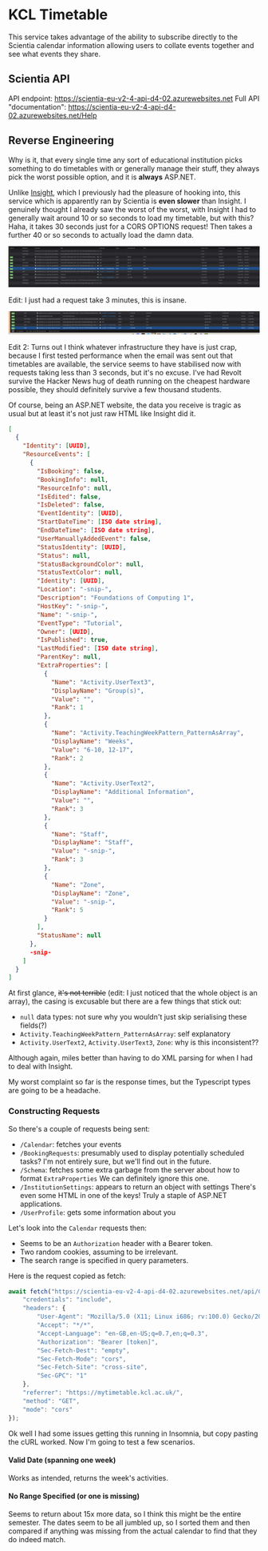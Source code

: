 # KCL Timetable

This service takes advantage of the ability to subscribe directly to the Scientia calendar information allowing users to collate events together and see what events they share.

## Scientia API

API endpoint: https://scientia-eu-v2-4-api-d4-02.azurewebsites.net
Full API "documentation": https://scientia-eu-v2-4-api-d4-02.azurewebsites.net/Help

## Reverse Engineering

Why is it, that every single time any sort of educational institution picks something to do timetables with or generally manage their stuff, they always pick the worst possible option, and it is **always** ASP.NET.

Unlike [Insight](https://gitlab.insrt.uk/insert/insight), which I previously had the pleasure of hooking into, this service which is apparently ran by Scientia is **even slower** than Insight. I genuinely thought I already saw the worst of the worst, with Insight I had to generally wait around 10 or so seconds to load my timetable, but with this? Haha, it takes 30 seconds just for a CORS OPTIONS request! Then takes a further 40 or so seconds to actually load the damn data.

![](/reverse/lol.png)

Edit: I just had a request take 3 minutes, this is insane.

![](/reverse/HOW.png)

Edit 2: Turns out I think whatever infrastructure they have is just crap, because I first tested performance when the email was sent out that timetables are available, the service seems to have stabilised now with requests taking less than 3 seconds, but it's no excuse. I've had Revolt survive the Hacker News hug of death running on the cheapest hardware possible, they should definitely survive a few thousand students.

Of course, being an ASP.NET website, the data you receive is tragic as usual but at least it's not just raw HTML like Insight did it.

```json
[
  {
    "Identity": [UUID],
    "ResourceEvents": [
      {
        "IsBooking": false,
        "BookingInfo": null,
        "ResourceInfo": null,
        "IsEdited": false,
        "IsDeleted": false,
        "EventIdentity": [UUID],
        "StartDateTime": [ISO date string],
        "EndDateTime": [ISO date string],
        "UserManuallyAddedEvent": false,
        "StatusIdentity": [UUID],
        "Status": null,
        "StatusBackgroundColor": null,
        "StatusTextColor": null,
        "Identity": [UUID],
        "Location": "-snip-",
        "Description": "Foundations of Computing 1",
        "HostKey": "-snip-",
        "Name": "-snip-",
        "EventType": "Tutorial",
        "Owner": [UUID],
        "IsPublished": true,
        "LastModified": [ISO date string],
        "ParentKey": null,
        "ExtraProperties": [
          {
            "Name": "Activity.UserText3",
            "DisplayName": "Group(s)",
            "Value": "",
            "Rank": 1
          },
          {
            "Name": "Activity.TeachingWeekPattern_PatternAsArray",
            "DisplayName": "Weeks",
            "Value": "6-10, 12-17",
            "Rank": 2
          },
          {
            "Name": "Activity.UserText2",
            "DisplayName": "Additional Information",
            "Value": "",
            "Rank": 3
          },
          {
            "Name": "Staff",
            "DisplayName": "Staff",
            "Value": "-snip-",
            "Rank": 3
          },
          {
            "Name": "Zone",
            "DisplayName": "Zone",
            "Value": "-snip-",
            "Rank": 5
          }
        ],
        "StatusName": null
      },
      -snip-
    ]
  }
]
```

At first glance, ~~it's not terrible~~ (edit: I just noticed that the whole object is an array), the casing is excusable but there are a few things that stick out:
- `null` data types: not sure why you wouldn't just skip serialising these fields(?)
- `Activity.TeachingWeekPattern_PatternAsArray`: self explanatory
- `Activity.UserText2`, `Activity.UserText3`, `Zone`: why is this inconsistent??

Although again, miles better than having to do XML parsing for when I had to deal with Insight.

My worst complaint so far is the response times, but the Typescript types are going to be a headache.

### Constructing Requests

So there's a couple of requests being sent:
- `/Calendar`: fetches your events
- `/BookingRequests`: presumably used to display potentially scheduled tasks?
  I'm not entirely sure, but we'll find out in the future.
- `/Schema`: fetches some extra garbage from the server about how to format `ExtraProperties`
  We can definitely ignore this one.
- `/InstitutionSettings`: appears to return an object with settings
  There's even some HTML in one of the keys! Truly a staple of ASP.NET applications.
- `/UserProfile`: gets some information about you

Let's look into the `Calendar` requests then:
- Seems to be an `Authorization` header with a Bearer token.
- Two random cookies, assuming to be irrelevant.
- The search range is specified in query parameters.

Here is the request copied as fetch:

```js
await fetch("https://scientia-eu-v2-4-api-d4-02.azurewebsites.net/api/Calendar?StartDate=2021-09-30T23%3A00%3A00.000Z&EndDate=2021-10-31T23%3A59%3A59.999Z", {
    "credentials": "include",
    "headers": {
        "User-Agent": "Mozilla/5.0 (X11; Linux i686; rv:100.0) Gecko/20100101 Firefox/100.0",
        "Accept": "*/*",
        "Accept-Language": "en-GB,en-US;q=0.7,en;q=0.3",
        "Authorization": "Bearer [token]",
        "Sec-Fetch-Dest": "empty",
        "Sec-Fetch-Mode": "cors",
        "Sec-Fetch-Site": "cross-site",
        "Sec-GPC": "1"
    },
    "referrer": "https://mytimetable.kcl.ac.uk/",
    "method": "GET",
    "mode": "cors"
});
```

Ok well I had some issues getting this running in Insomnia, but copy pasting the cURL worked. Now I'm going to test a few scenarios.

#### Valid Date (spanning one week)

Works as intended, returns the week's activities.

#### No Range Specified (or one is missing)

Seems to return about 15x more data, so I think this might be the entire semester. The dates seem to be all jumbled up, so I sorted them and then compared if anything was missing from the actual calendar to find that they do indeed match.
